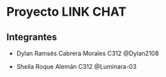 # Proyecto LINK CHAT

## Integrantes

- Dylan Ramsés Cabrera Morales C312 @Dylan2108

- Sheila Roque Alemán C312 @Luminara-03
